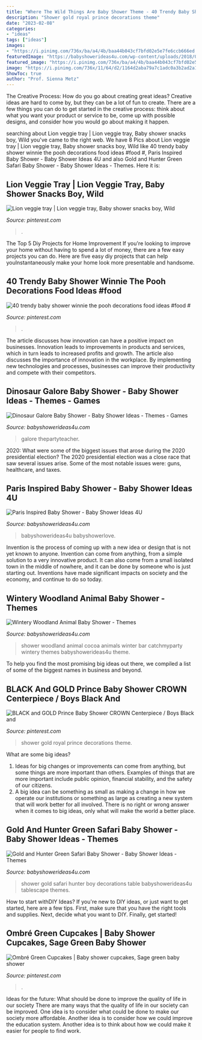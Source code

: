 ```yaml
---
title: "Where The Wild Things Are Baby Shower Theme - 40 Trendy Baby Shower Winnie The Pooh Decorations Food Ideas #food #"
description: "Shower gold royal prince decorations theme"
date: "2023-02-08"
categories:
- "ideas"
tags: ["ideas"]
images:
- "https://i.pinimg.com/736x/ba/a4/4b/baa44b043cf7bfd02e5e7fe6ccb666ed.jpg"
featuredImage: "https://babyshowerideas4u.com/wp-content/uploads/2018/07/Dinosaur-Galore-Baby-Shower-Party-Favors.jpg"
featured_image: "https://i.pinimg.com/736x/ba/a4/4b/baa44b043cf7bfd02e5e7fe6ccb666ed.jpg"
image: "https://i.pinimg.com/736x/11/64/d2/1164d2aba79a7c1adc0a3b2ad2a12e44.jpg"
ShowToc: true
author: "Prof. Sienna Metz"
---
```



The Creative Process: How do you go about creating great ideas?
Creative ideas are hard to come by, but they can be a lot of fun to create. There are a few things you can do to get started in the creative process: think about what you want your product or service to be, come up with possible designs, and consider how you would go about making it happen.

	

		
searching about Lion veggie tray | Lion veggie tray, Baby shower snacks boy, Wild you've came to the right web. We have 8 Pics about Lion veggie tray | Lion veggie tray, Baby shower snacks boy, Wild like 40 trendy baby shower winnie the pooh decorations food ideas #food #, Paris Inspired Baby Shower - Baby Shower Ideas 4U and also Gold and Hunter Green Safari Baby Shower - Baby Shower Ideas - Themes. Here it is:
		
    
## Lion Veggie Tray | Lion Veggie Tray, Baby Shower Snacks Boy, Wild

<img loading=lazy src="https://i.pinimg.com/736x/ba/a4/4b/baa44b043cf7bfd02e5e7fe6ccb666ed.jpg" onerror="this.onerror=null;this.src='https://tse4.mm.bing.net/th?id=OIP.WylETm_S0SEYSx8Sj2F7uwHaJ8&amp;pid=15.1';" alt="Lion veggie tray | Lion veggie tray, Baby shower snacks boy, Wild">

_Source: pinterest.com_

>. 

	

The Top 5 Diy Projects for Home Improvement
If you're looking to improve your home without having to spend a lot of money, there are a few easy projects you can do. Here are five easy diy projects that can help youInstantaneously make your home look more presentable and handsome.

    
## 40 Trendy Baby Shower Winnie The Pooh Decorations Food Ideas #food #

<img loading=lazy src="https://i.pinimg.com/736x/b4/93/66/b493662d6b2a31f460771aa2b3bca77f.jpg" onerror="this.onerror=null;this.src='https://tse2.mm.bing.net/th?id=OIP.iRZxLd1Q8DfUc6x2yfrOpwHaLH&amp;pid=15.1';" alt="40 trendy baby shower winnie the pooh decorations food ideas #food #">

_Source: pinterest.com_

>. 

	

The article discusses how innovation can have a positive impact on businesses. Innovation leads to improvements in products and services, which in turn leads to increased profits and growth. The article also discusses the importance of innovation in the workplace. By implementing new technologies and processes, businesses can improve their productivity and compete with their competitors.

    
## Dinosaur Galore Baby Shower - Baby Shower Ideas - Themes - Games

<img loading=lazy src="https://babyshowerideas4u.com/wp-content/uploads/2018/07/Dinosaur-Galore-Baby-Shower-Party-Favors.jpg" onerror="this.onerror=null;this.src='https://tse2.mm.bing.net/th?id=OIP.bVEZEVPP4Jxe_6sZ9R6ZXQHaLD&amp;pid=15.1';" alt="Dinosaur Galore Baby Shower - Baby Shower Ideas - Themes - Games">

_Source: babyshowerideas4u.com_

>galore thepartyteacher. 

	

2020: What were some of the biggest issues that arose during the 2020 presidential election?
The 2020 presidential election was a close race that saw several issues arise. Some of the most notable issues were: guns, healthcare, and taxes.

    
## Paris Inspired Baby Shower - Baby Shower Ideas 4U

<img loading=lazy src="https://babyshowerideas4u.com/wp-content/uploads/2014/09/Paris-Inspired-Baby-Shower-decoration-ideas-5.jpg" onerror="this.onerror=null;this.src='https://tse4.mm.bing.net/th?id=OIP.tdxZbaoI255FL1C6S5g9mgHaLH&amp;pid=15.1';" alt="Paris Inspired Baby Shower - Baby Shower Ideas 4U">

_Source: babyshowerideas4u.com_

>babyshowerideas4u babyshowerlove. 

	

Invention is the process of coming up with a new idea or design that is not yet known to anyone. Invention can come from anything, from a simple solution to a very innovative product. It can also come from a small isolated town in the middle of nowhere, and it can be done by someone who is just starting out. Inventions have made significant impacts on society and the economy, and continue to do so today.

    
## Wintery Woodland Animal Baby Shower - Themes

<img loading=lazy src="https://babyshowerideas4u.com/wp-content/uploads/2016/01/wintery-woodland-animal-baby-shower-hot-cocoa-bar.jpg" onerror="this.onerror=null;this.src='https://tse4.mm.bing.net/th?id=OIP.5BkgD4Dd5BFf6QHemNmFrAHaJ4&amp;pid=15.1';" alt="Wintery Woodland Animal Baby Shower - Themes">

_Source: babyshowerideas4u.com_

>shower woodland animal cocoa animals winter bar catchmyparty wintery themes babyshowerideas4u theme. 

	

To help you find the most promising big ideas out there, we compiled a list of some of the biggest names in business and beyond.

    
## BLACK And GOLD Prince Baby Shower CROWN Centerpiece / Boys Black And

<img loading=lazy src="https://i.pinimg.com/736x/40/00/dd/4000dd914278e8952ff32558978693e1.jpg" onerror="this.onerror=null;this.src='https://tse1.mm.bing.net/th?id=OIP.1GmTL2S5sE78Gy-u_4PqtQHaJ4&amp;pid=15.1';" alt="BLACK and GOLD Prince Baby Shower CROWN Centerpiece / Boys Black and">

_Source: pinterest.com_

>shower gold royal prince decorations theme. 

	

What are some big ideas?
1. Ideas for big changes or improvements can come from anything, but some things are more important than others. Examples of things that are more important include public opinion, financial stability, and the safety of our citizens.
2. A big idea can be something as small as making a change in how we operate our institutions or something as large as creating a new system that will work better for all involved. There is no right or wrong answer when it comes to big ideas, only what will make the world a better place.

    
## Gold And Hunter Green Safari Baby Shower - Baby Shower Ideas - Themes

<img loading=lazy src="http://www.babyshowerideas4u.com/wp-content/uploads/2018/05/Gold-and-Hunter-Green-Safari-Baby-Shower-tablescape-600x900.jpg" onerror="this.onerror=null;this.src='https://tse3.mm.bing.net/th?id=OIP.EFmjFeIu8_LBCL1WkHM8jwHaLH&amp;pid=15.1';" alt="Gold and Hunter Green Safari Baby Shower - Baby Shower Ideas - Themes">

_Source: babyshowerideas4u.com_

>shower gold safari hunter boy decorations table babyshowerideas4u tablescape themes. 

	

How to start withDIY Ideas?
If you're new to DIY ideas, or just want to get started, here are a few tips. First, make sure that you have the right tools and supplies. Next, decide what you want to DIY. Finally, get started!

    
## Ombré Green Cupcakes | Baby Shower Cupcakes, Sage Green Baby Shower

<img loading=lazy src="https://i.pinimg.com/736x/11/64/d2/1164d2aba79a7c1adc0a3b2ad2a12e44.jpg" onerror="this.onerror=null;this.src='https://tse2.mm.bing.net/th?id=OIP.sgykHdamZpcVaemmkhsIiAHaLH&amp;pid=15.1';" alt="Ombré Green Cupcakes | Baby shower cupcakes, Sage green baby shower">

_Source: pinterest.com_

>. 

	

Ideas for the future: What should be done to improve the quality of life in our society
There are many ways that the quality of life in our society can be improved. One idea is to consider what could be done to make our society more affordable. Another idea is to consider how we could improve the education system. Another idea is to think about how we could make it easier for people to find work.

